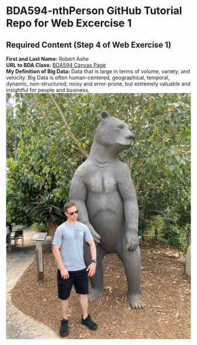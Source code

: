 # BDA594-nthPerson GitHub Tutorial Repo for Web Excercise 1

## Required Content (Step 4 of Web Exercise 1)
**First and Last Name:** Robert Ashe <br>
**URL to BDA Class:** [BDA594 Canvas Page](https://sdsu.instructure.com/courses/186022) <br>
**My Definition of Big Data:** Data that is large in terms of volume, variety, and velocity. Big Data is often human-centered, geographical, temporal, dynamic, non-structured, noisy and error-prone, but extremely valuable and insightful for people and business. <br>
![Me and a statue of a bear at the San Diego Zoo](me_and_bear_20.jpg)